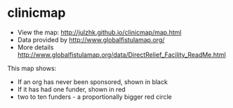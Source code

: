 # clinicmap

- View the map: http://julzhk.github.io/clinicmap/map.html
- Data provided by http://www.globalfistulamap.org/
- More details http://www.globalfistulamap.org/data/DirectRelief_Facility_ReadMe.html

This map shows:
- If an org has never been sponsored, shown in black  
- If it has had one funder, shown in red  
- two to ten funders - a proportionally bigger red circle  
